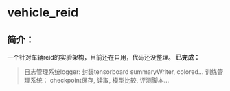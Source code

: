 # vehicle_reid
## 简介：
一个针对车辆reid的实验架构，目前还在自用，代码还没整理。
**已完成：** 
> 日志管理系统logger: 封装tensorboard summaryWriter, colored...
> 训练管理系统： checkpoint保存, 读取, 模型比较, 评测脚本...
